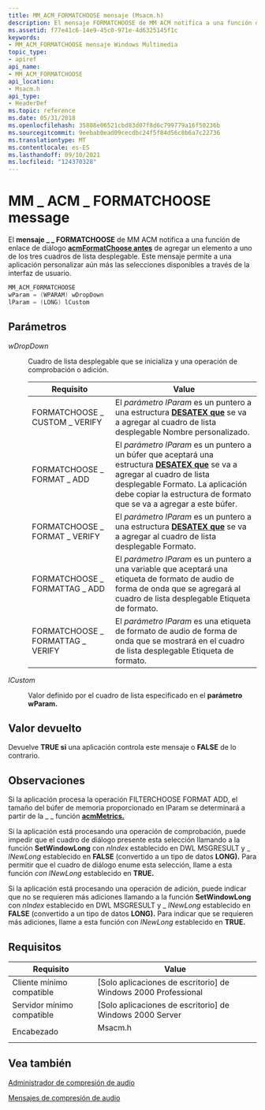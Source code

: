 ```yaml
---
title: MM_ACM_FORMATCHOOSE mensaje (Msacm.h)
description: El mensaje FORMATCHOOSE de MM ACM notifica a una función de enlace de diálogo \_ acmFormatChoose antes de agregar un elemento a uno de los tres cuadros de \_ lista desplegable.
ms.assetid: f77e41c6-14e9-45c0-971e-4d6325145f1c
keywords:
- MM_ACM_FORMATCHOOSE mensaje Windows Multimedia
topic_type:
- apiref
api_name:
- MM_ACM_FORMATCHOOSE
api_location:
- Msacm.h
api_type:
- HeaderDef
ms.topic: reference
ms.date: 05/31/2018
ms.openlocfilehash: 35808e06521cbd83d07f8d6c799779a16f50236b
ms.sourcegitcommit: 9eebab0ead09cecdbc24f5f84d56c8b6a7c22736
ms.translationtype: MT
ms.contentlocale: es-ES
ms.lasthandoff: 09/10/2021
ms.locfileid: "124370328"
---
```

# <a name="mm_acm_formatchoose-message"></a>MM \_ ACM \_ FORMATCHOOSE message

El **mensaje \_ \_ FORMATCHOOSE** de MM ACM notifica a una función de enlace de diálogo [**acmFormatChoose antes**](/windows/desktop/api/Msacm/nf-msacm-acmformatchoose) de agregar un elemento a uno de los tres cuadros de lista desplegable. Este mensaje permite a una aplicación personalizar aún más las selecciones disponibles a través de la interfaz de usuario.


```C++
MM_ACM_FORMATCHOOSE 
wParam = (WPARAM) wDropDown 
lParam = (LONG) lCustom 
```



## <a name="parameters"></a>Parámetros

<dl> <dt>

<span id="wDropDown"></span><span id="wdropdown"></span><span id="WDROPDOWN"></span>*wDropDown*
</dt> <dd>

Cuadro de lista desplegable que se inicializa y una operación de comprobación o adición.



| Requisito | Value |
|---------------------------------|----------------------------------------------------------------------------------------------------------------------------------------------------------------------------------------------------------------------------------------------|
| FORMATCHOOSE \_ CUSTOM \_ VERIFY    | El *parámetro lParam* es un puntero a una estructura [**DESATEX que**](/windows/win32/api/mmeapi/ns-mmeapi-waveformatex) se va a agregar al cuadro de lista desplegable Nombre personalizado.                                                                                                   |
| FORMATCHOOSE \_ FORMAT \_ ADD       | El *parámetro lParam* es un puntero a un búfer que aceptará una estructura [**DESATEX que**](/windows/win32/api/mmeapi/ns-mmeapi-waveformatex) se va a agregar al cuadro de lista desplegable Formato. La aplicación debe copiar la estructura de formato que se va a agregar a este búfer. |
| FORMATCHOOSE \_ FORMAT \_ VERIFY    | El *parámetro lParam* es un puntero a una estructura [**DESATEX que**](/windows/win32/api/mmeapi/ns-mmeapi-waveformatex) se va a agregar al cuadro de lista desplegable Formato.                                                                                                        |
| FORMATCHOOSE \_ FORMATTAG \_ ADD    | El *parámetro lParam* es un puntero a una variable que aceptará una etiqueta de formato de audio de forma de onda que se agregará al cuadro de lista desplegable Etiqueta de formato.                                                                                             |
| FORMATCHOOSE \_ FORMATTAG \_ VERIFY | El *parámetro lParam* es una etiqueta de formato de audio de forma de onda que se mostrará en el cuadro de lista desplegable Etiqueta de formato.                                                                                                                                     |



 

</dd> <dt>

<span id="lCustom"></span><span id="lcustom"></span><span id="LCUSTOM"></span>*lCustom*
</dt> <dd>

Valor definido por el cuadro de lista especificado en el **parámetro wParam.**

</dd> </dl>

## <a name="return-value"></a>Valor devuelto

Devuelve **TRUE si** una aplicación controla este mensaje o **FALSE** de lo contrario.

## <a name="remarks"></a>Observaciones

Si la aplicación procesa la operación FILTERCHOOSE FORMAT ADD, el tamaño del búfer de memoria proporcionado en lParam se determinará a partir de la \_ \_ función [**acmMetrics.**](/windows/desktop/api/Msacm/nf-msacm-acmmetrics) 

Si la aplicación está procesando una operación de comprobación, puede impedir que el cuadro de diálogo presente esta selección llamando a la función **SetWindowLong** con *nIndex* establecido en DWL MSGRESULT y \_ *lNewLong* establecido en **FALSE** (convertido a un tipo de datos **LONG).** Para permitir que el cuadro de diálogo enume esta selección, llame a esta función *con lNewLong* establecido en **TRUE.**

Si la aplicación está procesando una operación de adición, puede indicar que no se requieren más adiciones llamando a la función **SetWindowLong** con *nIndex* establecido en DWL MSGRESULT y \_ *lNewLong* establecido en **FALSE** (convertido a un tipo de datos **LONG).** Para indicar que se requieren más adiciones, llame a esta función con *lNewLong* establecido en **TRUE.**

## <a name="requirements"></a>Requisitos



| Requisito | Value |
|-------------------------------------|------------------------------------------------------------------------------------|
| Cliente mínimo compatible<br/> | \[Solo aplicaciones de escritorio\] de Windows 2000 Professional<br/>                         |
| Servidor mínimo compatible<br/> | \[Solo aplicaciones de escritorio\] de Windows 2000 Server<br/>                               |
| Encabezado<br/>                   | <dl> <dt>Msacm.h</dt> </dl> |



## <a name="see-also"></a>Vea también

<dl> <dt>

[Administrador de compresión de audio](audio-compression-manager.md)
</dt> <dt>

[Mensajes de compresión de audio](audio-compression-messages.md)
</dt> </dl>

 

